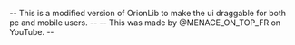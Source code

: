 --  This is a modified version of OrionLib to make the ui draggable for both pc and mobile users. --
-- This was made by @MENACE_ON_TOP_FR on YouTube. --
